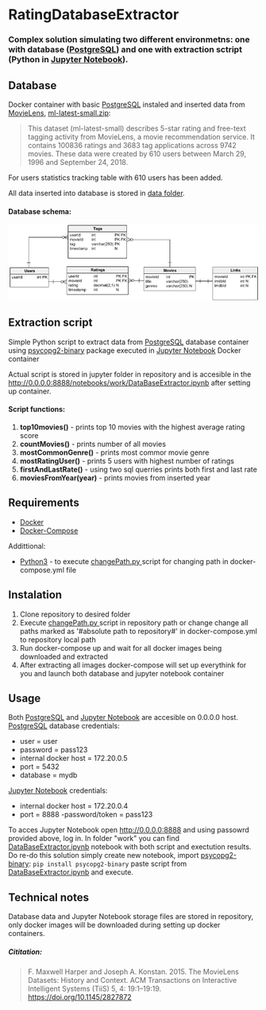 # RatingDatabaseExtractor
### Complex solution simulating  two different environmetns: one with database ([PostgreSQL][3]) and one with extraction sctript (Python in [Jupyter Notebook][4]).

## Database
Docker container with basic [PostgreSQL][3] instaled and inserted data from [MovieLens][1], [ml-latest-small.zip][2]:
> This dataset (ml-latest-small) describes 5-star rating and free-text tagging activity from MovieLens, a movie recommendation service. It contains 100836 ratings and 3683 tag applications across 9742 movies. These data were created by 610 users between March 29, 1996 and September 24, 2018.

For users statistics tracking table with 610 users has been added.

All data inserted into database is stored in [data folder][11].
#### Database schema:
[![db scheme](https://raw.githubusercontent.com/oskargalczynski/RatingDatabaseExtractor/main/mydbScheme.png "db scheme")](https://raw.githubusercontent.com/oskargalczynski/RatingDatabaseExtractor/main/mydbScheme.png "db scheme")

## Extraction script
Simple Python script to extract data from [PostgreSQL][3] database container using [psycopg2-binary][5] package executed in [Jupyter Notebook][4] Docker container

Actual script is stored in jupyter folder in repository and is accesible in the http://0.0.0.0:8888/notebooks/work/DataBaseExtractor.ipynb after setting up container.

#### Script functions:
1. **top10movies()** - prints top 10 movies with the highest average rating score
2. **countMovies()** - prints number of all movies
3. **mostCommonGenre()** - prints most commor movie genre
4. **mostRatingUser()** - prints 5 users with highest number of ratings
5. **firstAndLastRate()** - using two sql querries prints both first and last rate
6. **moviesFromYear(year)** - prints movies from inserted year

## Requirements
- [Docker][7]
- [Docker-Compose][8]

Addittional:
- [Python3][8] - to execute [changePath.py ][10] script for changing path in docker-compose.yml file

## Instalation
1. Clone repository to desired folder
2. Execute [changePath.py ][10]script in repository path or change change all paths marked as '#absolute path to repository#' in docker-compose.yml to repository local path
3. Run docker-compose up and wait for all docker images being downloaded and extracted
4. After extracting all images docker-compose will set up everythink for you and launch both database and jupyter notebook container

## Usage
Both [PostgreSQL][3] and [Jupyter Notebook][4] are accesible on 0.0.0.0 host.
[PostgreSQL][3] database credentials:
- user = user
- password = pass123
- internal docker host = 172.20.0.5
- port = 5432
- database = mydb

[Jupyter Notebook][4] credentials:
- internal docker host = 172.20.0.4
- port = 8888
-password/token = pass123

To acces Jupyter Notebook open http://0.0.0.0:8888 and using passowrd provided above, log in. In folder "work" you can find [DataBaseExtractor.ipynb][12] notebook with both script and exectution results. Do re-do this solution simply create new notebook, import [psycopg2-binary][5]:
`pip install psycopg2-binary`
paste script from [DataBaseExtractor.ipynb][12] and execute.

## Technical notes
Database data and Jupyter Notebook storage files are stored in repository, only docker images will be downloaded during setting up docker containers.

##### Cititation:
> F. Maxwell Harper and Joseph A. Konstan. 2015. The MovieLens Datasets: History and Context. ACM Transactions on Interactive Intelligent Systems (TiiS) 5, 4: 19:1–19:19. https://doi.org/10.1145/2827872

[1]: https://movielens.org/
[2]: https://files.grouplens.org/datasets/movielens/ml-latest-small.zip
[3]: https://www.postgresql.org/ "PostgreSQL"
[4]: https://jupyter.org/ "Jupyter Notebook"
[5]: https://pypi.org/project/psycopg2-binary/ "psycopg2-binary"
[7]: https://docs.docker.com/engine/install/ "Docker"
[8]: https://docs.docker.com/compose/install/ "Docker-Compose"
[8]: https://www.python.org/downloads/ "Python3 "
[10]: https://github.com/oskargalczynski/RatingDatabaseExtractor/blob/main/changePath.py "changePath.py "
[11]: https://github.com/oskargalczynski/RatingDatabaseExtractor/tree/main/data "data folder"
[12]: http://0.0.0.0:8888/notebooks/work/DataBaseExtractor.ipynb
